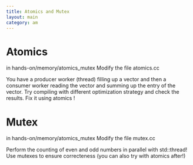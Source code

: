 ```yaml
---
title: Atomics and Mutex 
layout: main 
category: am 
---
```


# Atomics 
in hands-on/memory/atomics_mutex
Modify the file atomics.cc 

You have a producer worker (thread) filling up a vector and then a consumer worker reading the vector and summing up the entry of the vector. 
Try compiling with different optimization strategy and check the results. 
Fix it using atomics ! 


# Mutex 
in hands-on/memory/atomics_mutex
Modify the file mutex.cc 

Perform the counting of even and odd numbers in parallel with std::thread! Use mutexes to ensure correcteness (you can also try with atomics after!)
